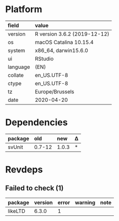 # Platform

|field    |value                        |
|:--------|:----------------------------|
|version  |R version 3.6.2 (2019-12-12) |
|os       |macOS Catalina 10.15.4       |
|system   |x86_64, darwin15.6.0         |
|ui       |RStudio                      |
|language |(EN)                         |
|collate  |en_US.UTF-8                  |
|ctype    |en_US.UTF-8                  |
|tz       |Europe/Brussels              |
|date     |2020-04-20                   |

# Dependencies

|package |old    |new   |Δ  |
|:-------|:------|:-----|:--|
|svUnit  |0.7-12 |1.0.3 |*  |

# Revdeps

## Failed to check (1)

|package |version |error |warning |note |
|:-------|:-------|:-----|:-------|:----|
|likeLTD |6.3.0   |1     |        |     |

